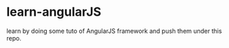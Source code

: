 learn-angularJS
===============

learn by doing some tuto of AngularJS framework and push them under this repo.
